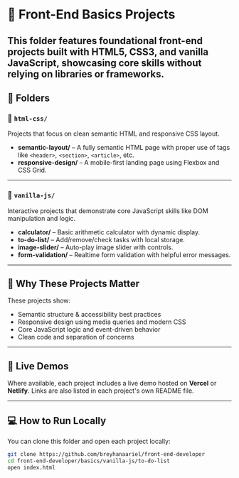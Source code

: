 
# 🧰 Front-End Basics Projects

This folder features foundational front-end projects built with **HTML5**, **CSS3**, and **vanilla JavaScript**, showcasing core skills without relying on libraries or frameworks.
---

## 📁 Folders

### 🔹 `html-css/`
Projects that focus on clean semantic HTML and responsive CSS layout.

- **semantic-layout/** – A fully semantic HTML page with proper use of tags like `<header>`, `<section>`, `<article>`, etc.
- **responsive-design/** – A mobile-first landing page using Flexbox and CSS Grid.

---

### 🔹 `vanilla-js/`
Interactive projects that demonstrate core JavaScript skills like DOM manipulation and logic.

- **calculator/** – Basic arithmetic calculator with dynamic display.
- **to-do-list/** – Add/remove/check tasks with local storage.
- **image-slider/** – Auto-play image slider with controls.
- **form-validation/** – Realtime form validation with helpful error messages.

---

## 🎯 Why These Projects Matter

These projects show:

- Semantic structure & accessibility best practices  
- Responsive design using media queries and modern CSS  
- Core JavaScript logic and event-driven behavior  
- Clean code and separation of concerns

---

## 🔗 Live Demos

Where available, each project includes a live demo hosted on **Vercel** or **Netlify**. Links are also listed in each project's own README file.

---

## 💻 How to Run Locally

You can clone this folder and open each project locally:

```bash
git clone https://github.com/breyhanaariel/front-end-developer
cd front-end-developer/basics/vanilla-js/to-do-list
open index.html
